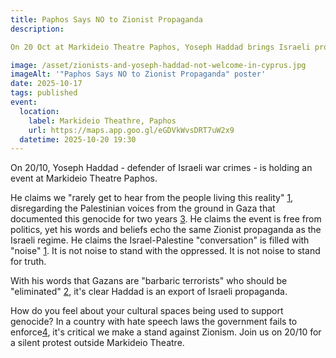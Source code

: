 ```yaml
---
title: Paphos Says NO to Zionist Propaganda
description:

On 20 Oct at Markideio Theatre Paphos, Yoseph Haddad brings Israeli propaganda to our country. We won’t idle while our cultural spaces are used to justify genocide. Join the silent protest — stand with Palestine, stand against Zionism, stand for truth.

image: /asset/zionists-and-yoseph-haddad-not-welcome-in-cyprus.jpg
imageAlt: '"Paphos Says NO to Zionist Propaganda" poster'
date: 2025-10-17
tags: published
event:
  location:
    label: Markideio Theathre, Paphos
    url: https://maps.app.goo.gl/eGDVkWvsDRT7uW2x9
  datetime: 2025-10-20 19:30
---
```


On 20/10, Yoseph Haddad - defender of Israeli war crimes - is holding an event at Markideio Theatre Paphos.

He claims we "rarely get to hear from the people living this reality" [1], disregarding the Palestinian voices from the ground in Gaza that documented this genocide for two years [3]. He claims the event is free from politics, yet his words and beliefs echo the same Zionist propaganda as the Israeli regime. He claims the Israel-Palestine "conversation" is filled with "noise" [1]. It is not noise to stand with the oppressed. It is not noise to stand for truth.

With his words that Gazans are "barbaric terrorists" who should be "eliminated" [2], it's clear Haddad is an export of Israeli propaganda. 

How do you feel about your cultural spaces being used to support genocide? In a country with hate speech laws the government fails to enforce[4], it's critical we make a stand against Zionism. Join us on 20/10 for a silent protest outside Markideio Theatre.

[1]:https://yosephhaddadcyprus.com/ 
[2]:https://x.com/YosephHaddad/status/1780673111957917756
[3]:https://www.linkedin.com/posts/yoseph-haddad-a97a47198_we-have-been-waiting-for-two-years-for-this-activity-7383423326993690625-JEbW?utm_source=share&utm_medium=member_desktop&rcm=ACoAAC9IVKkBtMPO5EBqZAb8pKZRwMbI0DvpGvM
[4]:https://kisa.org.cy/kisa-condemns-the-racist-violent-and-hate-speech-attacks-against-the-syrian-refugees-in-chloraka/

<!--
<div lang="el">
{% markdown %}

## Greek
{% endmarkdown %}
</div>

<div lang="ar" dir="rtl">
{% markdown %}
## Arabic
{% endmarkdown %}
</div>
-->
